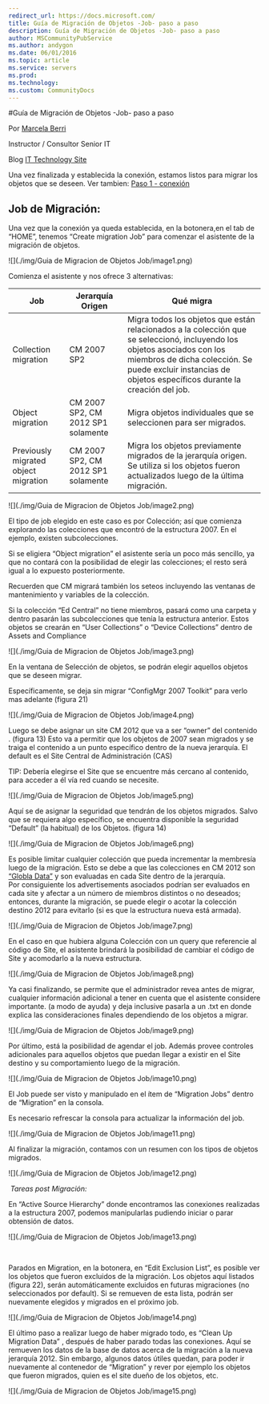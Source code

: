 ```yaml
---
redirect_url: https://docs.microsoft.com/
title: Guía de Migración de Objetos -Job- paso a paso
description: Guía de Migración de Objetos -Job- paso a paso
author: MSCommunityPubService
ms.author: andygon
ms.date: 06/01/2016
ms.topic: article
ms.service: servers
ms.prod: 
ms.technology:
ms.custom: CommunityDocs
---
```


#Guía de Migración de Objetos -Job- paso a paso


Por [Marcela Berri](https://plus.google.com/102022832380927697290/posts/p/pub)

Instructor / Consultor Senior IT

Blog [IT Technology Site](http://ittechnologysite.blogspot.com.ar/)

Una vez finalizada y establecida la conexión, estamos listos para migrar los objetos que se deseen. Ver tambien: [Paso 1 - conexión](http://msdn.microsoft.com/es-es/library/dn387639.aspx)


Job de Migración:
-----------------

Una vez que la conexión ya queda establecida, en la botonera,en el tab
de “HOME”, tenemos “Create migration Job” para comenzar el asistente de
la migración de objetos.

<span id="more" class="anchor"></span>

![](./img/Guia de Migracion de Objetos Job/image1.png)
    

Comienza el asistente y nos ofrece 3 alternativas:

| Job  |                                  Jerarquía Origen    |    Qué migra|
|-------|------|---------|
|  Collection migration   |                CM 2007 SP2       |      Migra todos los objetos que están relacionados a la colección que se seleccionó, incluyendo los objetos asociados con los miembros de dicha colección. Se puede excluir instancias de objetos específicos durante la creación del job.|
| Object migration  |CM 2007 SP2, CM 2012 SP1 solamente|            Migra objetos individuales que se seleccionen para ser migrados.|
| Previously migrated object migration  | CM 2007 SP2, CM 2012 SP1 solamente |           Migra los objetos previamente migrados de la jerarquía origen. Se utiliza si los objetos fueron actualizados luego de la última migración.|
         

![](./img/Guia de Migracion de Objetos Job/image2.png)
    

El tipo de job elegido en este caso es por Colección; así que comienza
explorando las colecciones que encontró de la estructura 2007. En el
ejemplo, existen subcolecciones.

Si se eligiera “Object migration” el asistente sería un poco más
sencillo, ya que no contará con la posibilidad de elegir las
colecciones; el resto será igual a lo expuesto posteriormente.

Recuerden que CM migrará también los seteos incluyendo las ventanas de
mantenimiento y variables de la colección.

Si la colección “Ed Central” no tiene miembros, pasará como una carpeta
y dentro pasarán las subcolecciones que tenía la estructura anterior.
Estos objetos se crearán en “User Collections” o “Device Collections”
dentro de Assets and Compliance

![](./img/Guia de Migracion de Objetos Job/image3.png)
    

En la ventana de Selección de objetos, se podrán elegir aquellos objetos
que se deseen migrar.

Específicamente, se deja sin migrar “ConfigMgr 2007 Toolkit” para verlo
mas adelante (figura 21)

![](./img/Guia de Migracion de Objetos Job/image4.png)
    

Luego se debe asignar un site CM 2012 que va a ser “owner” del contenido
. (figura 13) Esto va a permitir que los objetos de 2007 sean migrados y
se traiga el contenido a un punto específico dentro de la nueva
jerarquía. El default es el Site Central de Administración (CAS)

TIP: Debería elegirse el Site que se encuentre más cercano al contenido,
para acceder a él vía red cuando se necesite.

![](./img/Guia de Migracion de Objetos Job/image5.png)
    

Aquí se de asignar la seguridad que tendrán de los objetos migrados.
Salvo que se requiera algo específico, se encuentra disponible la
seguridad “Default” (la habitual) de los Objetos. (figura 14)

![](./img/Guia de Migracion de Objetos Job/image6.png)
    

Es posible limitar cualquier colección que pueda incrementar la
membresía luego de la migración. Esto se debe a que las colecciones en
CM 2012 son [“Globla
Data”](http://ittechnologysite.blogspot.com.ar/2012/08/replicacion-cm2012.html)
y son evaluadas en cada Site dentro de la jerarquía.\
Por consiguiente los advertisements asociados podrían ser evaluados en
cada site y afectar a un número de miembros distintos o no deseados;
entonces, durante la migración, se puede elegir o acotar la colección
destino 2012 para evitarlo (si es que la estructura nueva está armada).

![](./img/Guia de Migracion de Objetos Job/image7.png)
    

En el caso en que hubiera alguna Colección con un query que referencie
al código de Site, el asistente brindará la posibilidad de cambiar el
código de Site y acomodarlo a la nueva estructura.

![](./img/Guia de Migracion de Objetos Job/image8.png)
    

Ya casi finalizando, se permite que el administrador revea antes de
migrar, cualquier información adicional a tener en cuenta que el
asistente considere importante. (a modo de ayuda) y deja inclusive
pasarla a un .txt en donde explica las consideraciones finales
dependiendo de los objetos a migrar.

![](./img/Guia de Migracion de Objetos Job/image9.png)
    

Por último, está la posibilidad de agendar el job. Además provee
controles adicionales para aquellos objetos que puedan llegar a existir
en el Site destino y su comportamiento luego de la migración.

![](./img/Guia de Migracion de Objetos Job/image10.png)
    

El Job puede ser visto y manipulado en el ítem de “Migration Jobs”
dentro de “Migration” en la consola.

Es necesario refrescar la consola para actualizar la información del
job.

![](./img/Guia de Migracion de Objetos Job/image11.png)
    

Al finalizar la migración, contamos con un resumen con los tipos de
objetos migrados.

![](./img/Guia de Migracion de Objetos Job/image12.png)
    

 *Tareas post Migración:*

En “Active Source Hierarchy” donde encontramos las conexiones realizadas
a la estructura 2007, podemos manipularlas pudiendo iniciar o parar
obtensión de datos.

![](./img/Guia de Migracion de Objetos Job/image13.png)
    

 

Parados en Migration, en la botonera, en “Edit Exclusion List”, es
posible ver los objetos que fueron excluidos de la migración. Los
objetos aquí listados (figura 22), serán automáticamente excluidos en
futuras migraciones (no seleccionados por default). Si se remueven de
esta lista, podrán ser nuevamente elegidos y migrados en el próximo job.

![](./img/Guia de Migracion de Objetos Job/image14.png)
    

El último paso a realizar luego de haber migrado todo, es “Clean Up
Migration Data” , después de haber parado todas las conexiones. Aquí se
remueven los datos de la base de datos acerca de la migración a la nueva
jerarquía 2012. Sin embargo, algunos datos útiles quedan, para poder ir
nuevamente al contenedor de “Migration” y rever por ejemplo los objetos
que fueron migrados, quien es el site dueño de los objetos, etc.

![](./img/Guia de Migracion de Objetos Job/image15.png)
    






